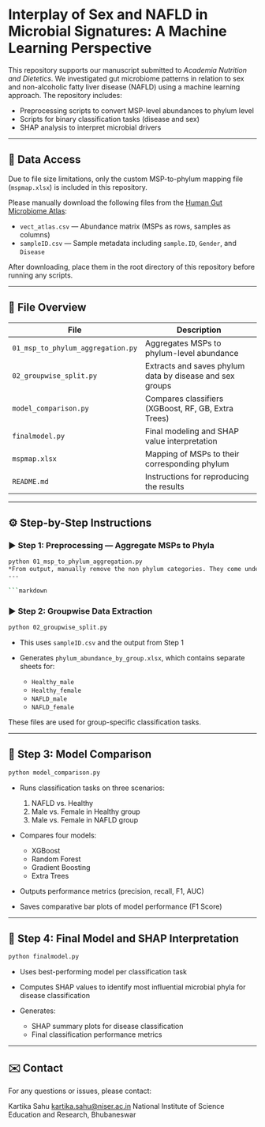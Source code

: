 # Interplay of Sex and NAFLD in Microbial Signatures: A Machine Learning Perspective

This repository supports our manuscript submitted to *Academia Nutrition and Dietetics*. We investigated gut microbiome patterns in relation to sex and non-alcoholic fatty liver disease (NAFLD) using a machine learning approach. The repository includes:

- Preprocessing scripts to convert MSP-level abundances to phylum level
- Scripts for binary classification tasks (disease and sex)
- SHAP analysis to interpret microbial drivers

---

## 🔗 Data Access

Due to file size limitations, only the custom MSP-to-phylum mapping file (`mspmap.xlsx`) is included in this repository.

Please manually download the following files from the [Human Gut Microbiome Atlas](https://www.microbiomeatlas.org):

- `vect_atlas.csv` — Abundance matrix (MSPs as rows, samples as columns)
- `sampleID.csv` — Sample metadata including `sample.ID`, `Gender`, and `Disease`

After downloading, place them in the root directory of this repository before running any scripts.


---

## 📁 File Overview

| File                              | Description                                                   |
|-----------------------------------|---------------------------------------------------------------|
| `01_msp_to_phylum_aggregation.py` | Aggregates MSPs to phylum-level abundance                     |
| `02_groupwise_split.py`           | Extracts and saves phylum data by disease and sex groups      |
| `model_comparison.py`             | Compares classifiers (XGBoost, RF, GB, Extra Trees)           |
| `finalmodel.py`                        | Final modeling and SHAP value interpretation                  |
| `mspmap.xlsx`                     | Mapping of MSPs to their corresponding phylum                 |
| `README.md`                       | Instructions for reproducing the results                      |


---

## ⚙️ Step-by-Step Instructions

### ▶️ Step 1: Preprocessing — Aggregate MSPs to Phyla

```bash
python 01_msp_to_phylum_aggregation.py
*From output, manually remove the non phylum categories. They come under unclassified and unclassified eukaryota in Human Gut Microbiome Atlas. 
---

```markdown
```

### ▶️ Step 2: Groupwise Data Extraction

```bash
python 02_groupwise_split.py
```

* This uses `sampleID.csv` and the output from Step 1
* Generates `phylum_abundance_by_group.xlsx`, which contains separate sheets for:

  * `Healthy_male`
  * `Healthy_female`
  * `NAFLD_male`
  * `NAFLD_female`

These files are used for group-specific classification tasks.

---

## 🤖 Step 3: Model Comparison

```bash
python model_comparison.py
```

* Runs classification tasks on three scenarios:

  1. NAFLD vs. Healthy
  2. Male vs. Female in Healthy group
  3. Male vs. Female in NAFLD group

* Compares four models:

  * XGBoost
  * Random Forest
  * Gradient Boosting
  * Extra Trees

* Outputs performance metrics (precision, recall, F1, AUC)

* Saves comparative bar plots of model performance (F1 Score)

---

## 🧠 Step 4: Final Model and SHAP Interpretation

```bash
python finalmodel.py
```

* Uses best-performing model per classification task
* Computes SHAP values to identify most influential microbial phyla for disease classification 
* Generates:

  * SHAP summary plots for disease classification 
  * Final classification performance metrics

---


## ✉️ Contact

For any questions or issues, please contact:

Kartika Sahu
kartika.sahu@niser.ac.in
National Institute of Science Education and Research, Bhubaneswar 

```

